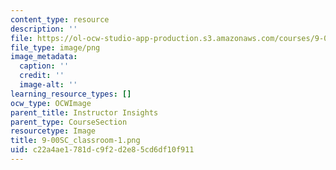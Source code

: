 ```yaml
---
content_type: resource
description: ''
file: https://ol-ocw-studio-app-production.s3.amazonaws.com/courses/9-00sc-introduction-to-psychology-fall-2011/c22a4ae1781dc9f2d2e85cd6df10f911_9-00SC_classroom-1.png
file_type: image/png
image_metadata:
  caption: ''
  credit: ''
  image-alt: ''
learning_resource_types: []
ocw_type: OCWImage
parent_title: Instructor Insights
parent_type: CourseSection
resourcetype: Image
title: 9-00SC_classroom-1.png
uid: c22a4ae1-781d-c9f2-d2e8-5cd6df10f911
---
```

